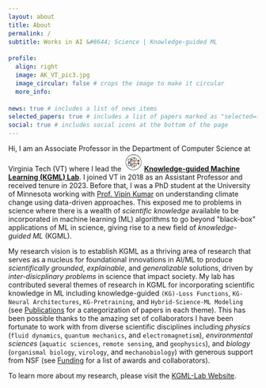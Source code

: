 ```yaml
---
layout: about
title: About
permalink: /
subtitle: Works in AI &#8644; Science | Knowledge-guided ML

profile:
  align: right
  image: AK_VT_pic3.jpg
  image_circular: false # crops the image to make it circular
  more_info: 
        
news: true # includes a list of news items
selected_papers: true # includes a list of papers marked as "selected={true}"
social: true # includes social icons at the bottom of the page
---
```


Hi, I am an Associate Professor in the Department of Computer Science at Virginia Tech (VT) where I lead the [<img src="/assets/img/logo.jpg" alt="KGML-Lab Logo" style="width:42px;">**Knowledge-guided Machine Learning (KGML) Lab**](https://kgml-lab.github.io/). I joined VT in 2018 as an Assistant Professor and received tenure in 2023. Before that, I was a PhD student at the University of Minnesota working with [Prof. Vipin Kumar](https://www-users.cse.umn.edu/~kumar001/) on understanding climate change using data-driven approaches. This exposed me to problems in science where there is a wealth of *scientific knowledge* available to be incorporated in machine learning (ML) algorithms to go beyond &quot;black-box&quot; applications of ML in science, giving rise to a new field of *knowledge-guided ML* (KGML).

My research vision is to establish KGML as a thriving area of research that serves as a nucleus for foundational innovations in AI/ML to produce *scientifically grounded*, *explainable*, and *generalizable* solutions, driven by *inter-disicplinary problems* in science that impact society. My lab has contributed several themes of research in KGML for incorporating scientific knowledge in ML including knowledge-guided `(KG)-Loss Functions`, `KG-Neural Architectures`, `KG-Pretraining`, and `Hybrid-Science-ML Modeling` (see [Publications](/publications/) for a categorization of papers in each theme). This has been possible thanks to the amazing set of collaborators I have been fortunate to work with from diverse scientific disciplines including *physics* (`fluid dynamics`, `quantum mechanics`, and `electromagnetism`), *environmental sciences* (`aquatic sciences`, `remote sensing`, and `geophysics`), and *biology* (`organismal biology`, `virology`, and `mechanobiology`) with generous support from NSF (see [Funding](/publications/) for a list of awards and collaborators).

To learn more about my research, please visit the [KGML-Lab Website](https://kgml-lab.github.io/).
